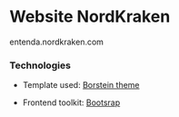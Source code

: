 # Website NordKraken
entenda.nordkraken.com

### Technologies

- Template used: [Borstein theme](https://htmltemplates.co/free-website-templates/borstein-free-portfolio-resume-html-template)

- Frontend toolkit: [Bootsrap](https://getbootstrap.com)

